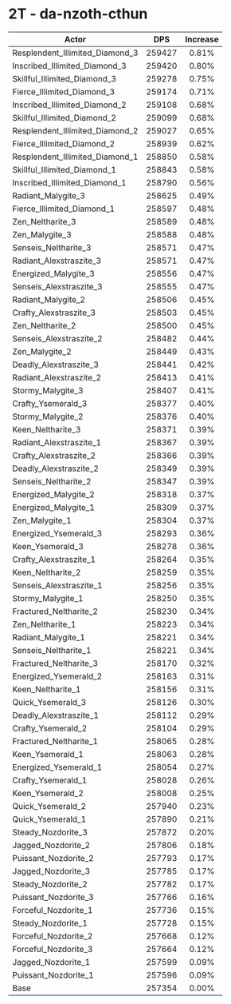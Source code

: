 # 2T - da-nzoth-cthun
| Actor | DPS | Increase |
|---|:---:|:---:|
|Resplendent_Illimited_Diamond_3|259427|0.81%|
|Inscribed_Illimited_Diamond_3|259420|0.80%|
|Skillful_Illimited_Diamond_3|259278|0.75%|
|Fierce_Illimited_Diamond_3|259174|0.71%|
|Inscribed_Illimited_Diamond_2|259108|0.68%|
|Skillful_Illimited_Diamond_2|259099|0.68%|
|Resplendent_Illimited_Diamond_2|259027|0.65%|
|Fierce_Illimited_Diamond_2|258939|0.62%|
|Resplendent_Illimited_Diamond_1|258850|0.58%|
|Skillful_Illimited_Diamond_1|258843|0.58%|
|Inscribed_Illimited_Diamond_1|258790|0.56%|
|Radiant_Malygite_3|258625|0.49%|
|Fierce_Illimited_Diamond_1|258597|0.48%|
|Zen_Neltharite_3|258589|0.48%|
|Zen_Malygite_3|258588|0.48%|
|Senseis_Neltharite_3|258571|0.47%|
|Radiant_Alexstraszite_3|258571|0.47%|
|Energized_Malygite_3|258556|0.47%|
|Senseis_Alexstraszite_3|258555|0.47%|
|Radiant_Malygite_2|258506|0.45%|
|Crafty_Alexstraszite_3|258503|0.45%|
|Zen_Neltharite_2|258500|0.45%|
|Senseis_Alexstraszite_2|258482|0.44%|
|Zen_Malygite_2|258449|0.43%|
|Deadly_Alexstraszite_3|258441|0.42%|
|Radiant_Alexstraszite_2|258413|0.41%|
|Stormy_Malygite_3|258407|0.41%|
|Crafty_Ysemerald_3|258377|0.40%|
|Stormy_Malygite_2|258376|0.40%|
|Keen_Neltharite_3|258371|0.39%|
|Radiant_Alexstraszite_1|258367|0.39%|
|Crafty_Alexstraszite_2|258366|0.39%|
|Deadly_Alexstraszite_2|258349|0.39%|
|Senseis_Neltharite_2|258347|0.39%|
|Energized_Malygite_2|258318|0.37%|
|Energized_Malygite_1|258309|0.37%|
|Zen_Malygite_1|258304|0.37%|
|Energized_Ysemerald_3|258293|0.36%|
|Keen_Ysemerald_3|258278|0.36%|
|Crafty_Alexstraszite_1|258264|0.35%|
|Keen_Neltharite_2|258259|0.35%|
|Senseis_Alexstraszite_1|258256|0.35%|
|Stormy_Malygite_1|258250|0.35%|
|Fractured_Neltharite_2|258230|0.34%|
|Zen_Neltharite_1|258223|0.34%|
|Radiant_Malygite_1|258221|0.34%|
|Senseis_Neltharite_1|258221|0.34%|
|Fractured_Neltharite_3|258170|0.32%|
|Energized_Ysemerald_2|258163|0.31%|
|Keen_Neltharite_1|258156|0.31%|
|Quick_Ysemerald_3|258126|0.30%|
|Deadly_Alexstraszite_1|258112|0.29%|
|Crafty_Ysemerald_2|258104|0.29%|
|Fractured_Neltharite_1|258065|0.28%|
|Keen_Ysemerald_1|258063|0.28%|
|Energized_Ysemerald_1|258054|0.27%|
|Crafty_Ysemerald_1|258028|0.26%|
|Keen_Ysemerald_2|258008|0.25%|
|Quick_Ysemerald_2|257940|0.23%|
|Quick_Ysemerald_1|257890|0.21%|
|Steady_Nozdorite_3|257872|0.20%|
|Jagged_Nozdorite_2|257806|0.18%|
|Puissant_Nozdorite_2|257793|0.17%|
|Jagged_Nozdorite_3|257785|0.17%|
|Steady_Nozdorite_2|257782|0.17%|
|Puissant_Nozdorite_3|257766|0.16%|
|Forceful_Nozdorite_1|257736|0.15%|
|Steady_Nozdorite_1|257728|0.15%|
|Forceful_Nozdorite_2|257668|0.12%|
|Forceful_Nozdorite_3|257664|0.12%|
|Jagged_Nozdorite_1|257599|0.09%|
|Puissant_Nozdorite_1|257596|0.09%|
|Base|257354|0.00%|
